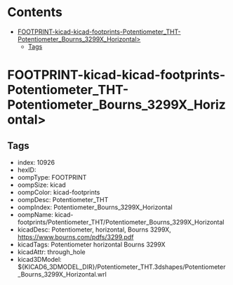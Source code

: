 



Contents
========

* [FOOTPRINT-kicad-kicad-footprints-Potentiometer_THT-Potentiometer_Bourns_3299X_Horizontal>](#footprint-kicad-kicad-footprints-potentiometer_tht-potentiometer_bourns_3299x_horizontal)
	* [Tags](#tags)

# FOOTPRINT-kicad-kicad-footprints-Potentiometer_THT-Potentiometer_Bourns_3299X_Horizontal>

## Tags

- index: 10926
- hexID: 
- oompType: FOOTPRINT
- oompSize: kicad
- oompColor: kicad-footprints
- oompDesc: Potentiometer_THT
- oompIndex: Potentiometer_Bourns_3299X_Horizontal
- oompName: kicad-footprints/Potentiometer_THT/Potentiometer_Bourns_3299X_Horizontal
- kicadDesc: Potentiometer, horizontal, Bourns 3299X, https://www.bourns.com/pdfs/3299.pdf
- kicadTags: Potentiometer horizontal Bourns 3299X
- kicadAttr: through_hole
- kicad3DModel: ${KICAD6_3DMODEL_DIR}/Potentiometer_THT.3dshapes/Potentiometer_Bourns_3299X_Horizontal.wrl

